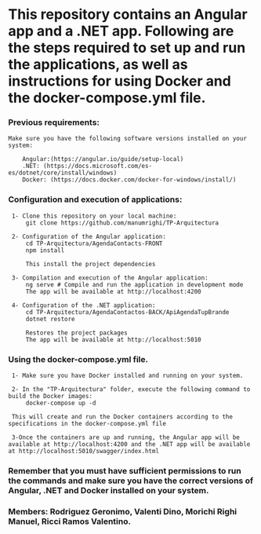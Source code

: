 <h1>This repository contains an Angular app and a .NET app. Following are the steps required to set up and run the applications, as well as instructions for using Docker and the docker-compose.yml file.</h1>

<h3> Previous requirements:</h3>

    Make sure you have the following software versions installed on your system:

        Angular:(https://angular.io/guide/setup-local)
        .NET: (https://docs.microsoft.com/es-es/dotnet/core/install/windows)
        Docker: (https://docs.docker.com/docker-for-windows/install/)

<h3>Configuration and execution of applications:</h3>

     1- Clone this repository on your local machine:
         git clone https://github.com/manumrighi/TP-Arquitectura

     2- Configuration of the Angular application:
         cd TP-Arquitectura/AgendaContacts-FRONT
         npm install

         This install the project dependencies

     3- Compilation and execution of the Angular application:
         ng serve # Compile and run the application in development mode
         The app will be available at http://localhost:4200

     4- Configuration of the .NET application:
         cd TP-Arquitectura/AgendaContactos-BACK/ApiAgendaTupBrande
         dotnet restore

         Restores the project packages
         The app will be available at http://localhost:5010

<h3>Using the docker-compose.yml file.</h3>

     1- Make sure you have Docker installed and running on your system.

     2- In the "TP-Arquitectura" folder, execute the following command to build the Docker images:
         docker-compose up -d

     This will create and run the Docker containers according to the specifications in the docker-compose.yml file

     3-Once the containers are up and running, the Angular app will be available at http://localhost:4200 and the .NET app will be available at http://localhost:5010/swagger/index.html

<h3>Remember that you must have sufficient permissions to run the commands and make sure you have the correct versions of Angular, .NET and Docker installed on your system.</h3>

<h3>Members: Rodriguez Geronimo, Valenti Dino, Morichi Righi Manuel, Ricci Ramos Valentino.</h3>
